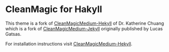 # CleanMagic for Hakyll

This theme is a fork of [CleanMagicMedium-Hekyll](https://github.com/katychuang/CleanMagic-hakyllof) of Dr. Katherine Chuang which is a fork of [CleanMagicMedium-Jekyll](https://github.com/SpaceG/CleanMagicMedium-Jekyll) originally published by Lucas Gatsas.

For installation instructions visit [CleanMagicMedium-Hekyll](https://github.com/katychuang/CleanMagic-hakyllof).